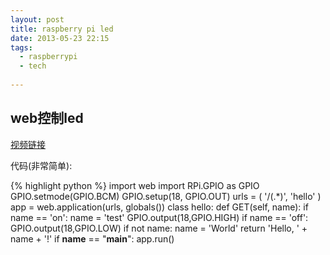 ```yaml
---
layout: post
title: raspberry pi led
date: 2013-05-23 22:15
tags:
  - raspberrypi
  - tech
  
---
```



web控制led
---

[视频链接](http://you.video.sina.com.cn/api/sinawebApi/outplayrefer.php/vid=104817419_0/s.swf)

代码(非常简单):

{% highlight python %}
import web
import RPi.GPIO as GPIO
GPIO.setmode(GPIO.BCM)
GPIO.setup(18, GPIO.OUT)
urls = (
    '/(.*)', 'hello'
)
app = web.application(urls, globals())
class hello:
    def GET(self, name):
        if name == 'on':
                name = 'test'
                GPIO.output(18,GPIO.HIGH)
        if name == 'off':
                GPIO.output(18,GPIO.LOW)
        if not name:
                name = 'World'
        return 'Hello, ' + name + '!'
if __name__ == &quot;__main__&quot;:
    app.run()
```
